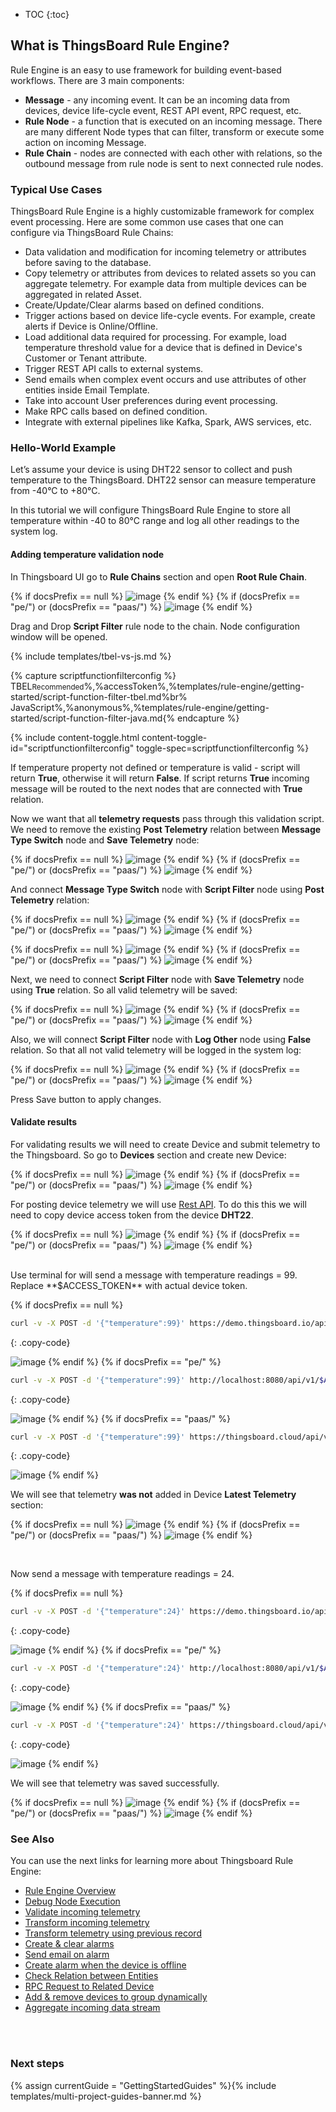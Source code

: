 * TOC
{:toc}

## What is ThingsBoard Rule Engine?
Rule Engine is an easy to use framework for building event-based workflows. There are 3 main components:

- **Message** - any incoming event. It can be an incoming data from devices, device life-cycle event, REST API event, RPC request, etc.
- **Rule Node** - a function that is executed on an incoming message. There are many different Node types that can filter, transform or execute some action on incoming Message. 
- **Rule Chain** - nodes are connected with each other with relations, so the outbound message from rule node is sent to next connected rule nodes.


### Typical Use Cases 
ThingsBoard Rule Engine is a highly customizable framework for complex event processing. Here are some common use cases that one can configure via ThingsBoard Rule Chains:

- Data validation and modification for incoming telemetry or attributes before saving to the database.
- Copy telemetry or attributes from devices to related assets so you can aggregate telemetry. For example data from multiple devices can be aggregated
in related Asset.
- Create/Update/Clear alarms based on defined conditions.
- Trigger actions based on device life-cycle events. For example, create alerts if Device is Online/Offline.
- Load additional data required for processing. For example, load temperature threshold value for a device that is defined in Device's Customer or Tenant attribute.
- Trigger REST API calls to external systems.
- Send emails when complex event occurs and use attributes of other entities inside Email Template.
- Take into account User preferences during event processing.
- Make RPC calls based on defined condition.
- Integrate with external pipelines like Kafka, Spark, AWS services, etc.

### Hello-World Example
Let’s assume your device is using DHT22 sensor to collect and push temperature to the ThingsBoard.
DHT22 sensor can measure temperature from -40°C to +80°C.

In this tutorial we will configure ThingsBoard Rule Engine to store all temperature within -40 to 80°C range and log all other readings to the system log.

#### Adding temperature validation node
In Thingsboard UI go to **Rule Chains** section and open **Root Rule Chain**.

{% if docsPrefix == null %}
![image](https://img.thingsboard.io/user-guide/rule-engine-2-0/tutorials/getting-started/initial-root-chain-ce.png)
{% endif %}
{% if (docsPrefix == "pe/") or (docsPrefix == "paas/") %}
![image](https://img.thingsboard.io/user-guide/rule-engine-2-0/tutorials/getting-started/initial-root-chain-pe.png)
{% endif %}

Drag and Drop **Script Filter** rule node to the chain. Node configuration window will be opened. 

{% include templates/tbel-vs-js.md %}

{% capture scriptfunctionfilterconfig %}
TBEL<small>Recommended</small>%,%accessToken%,%templates/rule-engine/getting-started/script-function-filter-tbel.md%br%
JavaScript<small></small>%,%anonymous%,%templates/rule-engine/getting-started/script-function-filter-java.md{% endcapture %}

{% include content-toggle.html content-toggle-id="scriptfunctionfilterconfig" toggle-spec=scriptfunctionfilterconfig %}

If temperature property not defined or temperature is valid - script will return **True**, otherwise it will return **False**.
If script returns **True** incoming message will be routed to the next nodes that are connected with **True** relation.
 
Now we want that all **telemetry requests** pass through this validation script. We need to remove the existing **Post Telemetry** 
relation between **Message Type Switch** node and **Save Telemetry** node:

{% if docsPrefix == null %}
![image](https://img.thingsboard.io/user-guide/rule-engine-2-0/tutorials/getting-started/remove-relation-ce.png)
{% endif %}
{% if (docsPrefix == "pe/") or (docsPrefix == "paas/") %}
![image](https://img.thingsboard.io/user-guide/rule-engine-2-0/tutorials/getting-started/remove-relation-pe.png)
{% endif %}

And connect **Message Type Switch** node with **Script Filter** node using **Post Telemetry** relation:

{% if docsPrefix == null %}
![image](https://img.thingsboard.io/user-guide/rule-engine-2-0/tutorials/getting-started/realtion-window-ce.png)
{% endif %}
{% if (docsPrefix == "pe/") or (docsPrefix == "paas/") %}
![image](https://img.thingsboard.io/user-guide/rule-engine-2-0/tutorials/getting-started/realtion-window-pe.png)
{% endif %}

{% if docsPrefix == null %}
![image](https://img.thingsboard.io/user-guide/rule-engine-2-0/tutorials/getting-started/connect-script-ce.png)
{% endif %}
{% if (docsPrefix == "pe/") or (docsPrefix == "paas/") %}
![image](https://img.thingsboard.io/user-guide/rule-engine-2-0/tutorials/getting-started/connect-script-pe.png)
{% endif %}


Next, we need to connect **Script Filter** node with **Save Telemetry** node using **True** relation. So all valid telemetry will be saved:

{% if docsPrefix == null %}
![image](https://img.thingsboard.io/user-guide/rule-engine-2-0/tutorials/getting-started/script-to-save-ce.png)
{% endif %}
{% if (docsPrefix == "pe/") or (docsPrefix == "paas/") %}
![image](https://img.thingsboard.io/user-guide/rule-engine-2-0/tutorials/getting-started/script-to-save-pe.png)
{% endif %}

Also, we will connect **Script Filter** node with **Log Other** node using **False** relation. So that all not valid telemetry will be logged in the system log:

{% if docsPrefix == null %}
![image](https://img.thingsboard.io/user-guide/rule-engine-2-0/tutorials/getting-started/false-log-ce.png)
{% endif %}
{% if (docsPrefix == "pe/") or (docsPrefix == "paas/") %}
![image](https://img.thingsboard.io/user-guide/rule-engine-2-0/tutorials/getting-started/false-log-pe.png)
{% endif %}

Press Save button to apply changes.

#### Validate results
For validating results we will need to create Device and submit telemetry to the Thingsboard. So go to **Devices** section and create new Device:

{% if docsPrefix == null %}
![image](https://img.thingsboard.io/user-guide/rule-engine-2-0/tutorials/getting-started/create-device-ce.png)
{% endif %}
{% if (docsPrefix == "pe/") or (docsPrefix == "paas/") %}
![image](https://img.thingsboard.io/user-guide/rule-engine-2-0/tutorials/getting-started/create-device-pe.png)
{% endif %}

For posting device telemetry we will use [Rest API](/docs/{{docsPrefix}}reference/http-api/#telemetry-upload-api). To do this this we will need to
copy device access token from the device **DHT22**. 

{% if docsPrefix == null %}
![image](https://img.thingsboard.io/user-guide/rule-engine-2-0/tutorials/getting-started/copy-access-token-ce.png)
{% endif %}
{% if (docsPrefix == "pe/") or (docsPrefix == "paas/") %}
![image](https://img.thingsboard.io/user-guide/rule-engine-2-0/tutorials/getting-started/copy-access-token-pe.png)
{% endif %}

<br>
Use terminal for will send a message with temperature readings  = 99. Replace **$ACCESS_TOKEN** with actual device token.

{% if docsPrefix == null %}
```bash
curl -v -X POST -d '{"temperature":99}' https://demo.thingsboard.io/api/v1/$ACCESS_TOKEN/telemetry --header "Content-Type:application/json"
```
{: .copy-code}

![image](https://img.thingsboard.io/user-guide/rule-engine-2-0/tutorials/getting-started/terminal-demo-2.png)
{% endif %}
{% if docsPrefix == "pe/" %}
```bash
curl -v -X POST -d '{"temperature":99}' http://localhost:8080/api/v1/$ACCESS_TOKEN/telemetry --header "Content-Type:application/json"
```
{: .copy-code}

![image](https://img.thingsboard.io/user-guide/rule-engine-2-0/tutorials/getting-started/terminal-localhost-2.png)
{% endif %}
{% if docsPrefix == "paas/" %}
```bash
curl -v -X POST -d '{"temperature":99}' https://thingsboard.cloud/api/v1/$ACCESS_TOKEN/telemetry --header "Content-Type:application/json"
```
{: .copy-code}

![image](https://img.thingsboard.io/user-guide/rule-engine-2-0/tutorials/getting-started/terminal-cloud-2.png)
{% endif %}

We will see that telemetry **was not** added in Device **Latest Telemetry** section:

{% if docsPrefix == null %}
![image](https://img.thingsboard.io/user-guide/rule-engine-2-0/tutorials/getting-started/empty-telemetry-ce.png)
{% endif %}
{% if (docsPrefix == "pe/") or (docsPrefix == "paas/") %}
![image](https://img.thingsboard.io/user-guide/rule-engine-2-0/tutorials/getting-started/empty-telemetry-pe.png)
{% endif %}

<br>

Now send a message with temperature readings = 24.

{% if docsPrefix == null %}
```bash
curl -v -X POST -d '{"temperature":24}' https://demo.thingsboard.io/api/v1/$ACCESS_TOKEN/telemetry --header "Content-Type:application/json"
```
{: .copy-code}

![image](https://img.thingsboard.io/user-guide/rule-engine-2-0/tutorials/getting-started/terminal-demo-1.png)
{% endif %}
{% if docsPrefix == "pe/" %}
```bash
curl -v -X POST -d '{"temperature":24}' http://localhost:8080/api/v1/$ACCESS_TOKEN/telemetry --header "Content-Type:application/json"
```
{: .copy-code}

![image](https://img.thingsboard.io/user-guide/rule-engine-2-0/tutorials/getting-started/terminal-localhost-1.png)
{% endif %}
{% if docsPrefix == "paas/" %}
```bash
curl -v -X POST -d '{"temperature":24}' https://thingsboard.cloud/api/v1/$ACCESS_TOKEN/telemetry --header "Content-Type:application/json"
```
{: .copy-code}

![image](https://img.thingsboard.io/user-guide/rule-engine-2-0/tutorials/getting-started/terminal-cloud-1.png)
{% endif %}

We will see that telemetry was saved successfully.

{% if docsPrefix == null %}
![image](https://img.thingsboard.io/user-guide/rule-engine-2-0/tutorials/getting-started/saved-ok-ce.png)
{% endif %}
{% if (docsPrefix == "pe/") or (docsPrefix == "paas/") %}
![image](https://img.thingsboard.io/user-guide/rule-engine-2-0/tutorials/getting-started/saved-ok-pe.png)
{% endif %}


### See Also

You can use the next links for learning more about Thingsboard Rule Engine:

- [Rule Engine Overview](/docs/{{docsPrefix}}user-guide/rule-engine-2-0/overview/)
- [Debug Node Execution](/docs/{{docsPrefix}}user-guide/rule-engine-2-0/overview/#debugging)
- [Validate incoming telemetry](/docs/user-guide/rule-engine-2-0/tutorials/validate-incoming-telemetry/)
- [Transform incoming telemetry](/docs/user-guide/rule-engine-2-0/tutorials/transform-incoming-telemetry/)
- [Transform telemetry using previous record](/docs/user-guide/rule-engine-2-0/tutorials/transform-telemetry-using-previous-record/)
- [Create & clear alarms](/docs/user-guide/rule-engine-2-0/tutorials/create-clear-alarms/)
- [Send email on alarm](/docs/user-guide/rule-engine-2-0/tutorials/send-email/)
- [Create alarm when the device is offline](/docs/user-guide/rule-engine-2-0/tutorials/create-inactivity-alarm/)
- [Check Relation between Entities](/docs/user-guide/rule-engine-2-0/tutorials/check-relation-tutorial/)
- [RPC Request to Related Device](/docs/user-guide/rule-engine-2-0/tutorials/rpc-request-tutorial/)
- [Add & remove devices to group dynamically](/docs/user-guide/rule-engine-2-0/tutorials/add-devices-to-group/)
- [Aggregate incoming data stream](/docs/user-guide/rule-engine-2-0/tutorials/aggregate-incoming-data-stream/)

<br>
<br>

### Next steps

{% assign currentGuide = "GettingStartedGuides" %}{% include templates/multi-project-guides-banner.md %}
